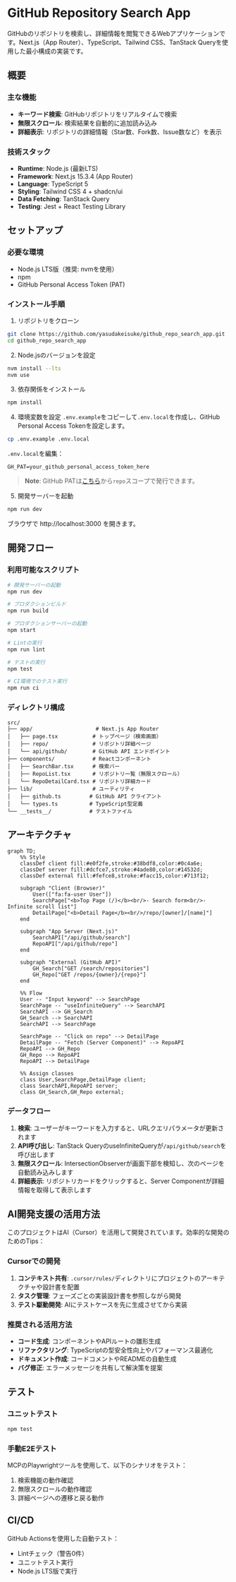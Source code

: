# GitHub Repository Search App

GitHubのリポジトリを検索し、詳細情報を閲覧できるWebアプリケーションです。Next.js（App Router）、TypeScript、Tailwind CSS、TanStack Queryを使用した最小構成の実装です。

## 概要

### 主な機能

- **キーワード検索**: GitHubリポジトリをリアルタイムで検索
- **無限スクロール**: 検索結果を自動的に追加読み込み
- **詳細表示**: リポジトリの詳細情報（Star数、Fork数、Issue数など）を表示

### 技術スタック

- **Runtime**: Node.js (最新LTS)
- **Framework**: Next.js 15.3.4 (App Router)
- **Language**: TypeScript 5
- **Styling**: Tailwind CSS 4 + shadcn/ui
- **Data Fetching**: TanStack Query
- **Testing**: Jest + React Testing Library

## セットアップ

### 必要な環境

- Node.js LTS版（推奨: nvmを使用）
- npm
- GitHub Personal Access Token (PAT)

### インストール手順

1. リポジトリをクローン

```bash
git clone https://github.com/yasudakeisuke/github_repo_search_app.git
cd github_repo_search_app
```

2. Node.jsのバージョンを設定

```bash
nvm install --lts
nvm use
```

3. 依存関係をインストール

```bash
npm install
```

4. 環境変数を設定
   `.env.example`をコピーして`.env.local`を作成し、GitHub Personal Access Tokenを設定します。

```bash
cp .env.example .env.local
```

`.env.local`を編集：

```
GH_PAT=your_github_personal_access_token_here
```

> **Note**: GitHub PATは[こちら](https://github.com/settings/tokens)から`repo`スコープで発行できます。

5. 開発サーバーを起動

```bash
npm run dev
```

ブラウザで http://localhost:3000 を開きます。

## 開発フロー

### 利用可能なスクリプト

```bash
# 開発サーバーの起動
npm run dev

# プロダクションビルド
npm run build

# プロダクションサーバーの起動
npm start

# Lintの実行
npm run lint

# テストの実行
npm test

# CI環境でのテスト実行
npm run ci
```

### ディレクトリ構成

```
src/
├── app/                    # Next.js App Router
│   ├── page.tsx           # トップページ（検索画面）
│   ├── repo/              # リポジトリ詳細ページ
│   └── api/github/        # GitHub API エンドポイント
├── components/            # Reactコンポーネント
│   ├── SearchBar.tsx      # 検索バー
│   ├── RepoList.tsx       # リポジトリ一覧（無限スクロール）
│   └── RepoDetailCard.tsx # リポジトリ詳細カード
├── lib/                   # ユーティリティ
│   ├── github.ts         # GitHub API クライアント
│   └── types.ts          # TypeScript型定義
└── __tests__/            # テストファイル
```

## アーキテクチャ

```mermaid
graph TD;
    %% Style
    classDef client fill:#e0f2fe,stroke:#38bdf8,color:#0c4a6e;
    classDef server fill:#dcfce7,stroke:#4ade80,color:#14532d;
    classDef external fill:#fefce8,stroke:#facc15,color:#713f12;

    subgraph "Client (Browser)"
        User(["fa:fa-user User"])
        SearchPage["<b>Top Page (/)</b><br/>- Search form<br/>- Infinite scroll list"]
        DetailPage["<b>Detail Page</b><br/>/repo/[owner]/[name]"]
    end

    subgraph "App Server (Next.js)"
        SearchAPI["/api/github/search"]
        RepoAPI["/api/github/repo"]
    end

    subgraph "External (GitHub API)"
        GH_Search["GET /search/repositories"]
        GH_Repo["GET /repos/{owner}/{repo}"]
    end

    %% Flow
    User -- "Input keyword" --> SearchPage
    SearchPage -- "useInfiniteQuery" --> SearchAPI
    SearchAPI --> GH_Search
    GH_Search --> SearchAPI
    SearchAPI --> SearchPage

    SearchPage -- "Click on repo" --> DetailPage
    DetailPage -- "Fetch (Server Component)" --> RepoAPI
    RepoAPI --> GH_Repo
    GH_Repo --> RepoAPI
    RepoAPI --> DetailPage

    %% Assign classes
    class User,SearchPage,DetailPage client;
    class SearchAPI,RepoAPI server;
    class GH_Search,GH_Repo external;
```

### データフロー

1. **検索**: ユーザーがキーワードを入力すると、URLクエリパラメータが更新されます
2. **API呼び出し**: TanStack QueryのuseInfiniteQueryが`/api/github/search`を呼び出します
3. **無限スクロール**: IntersectionObserverが画面下部を検知し、次のページを自動読み込みします
4. **詳細表示**: リポジトリカードをクリックすると、Server Componentが詳細情報を取得して表示します

## AI開発支援の活用方法

このプロジェクトはAI（Cursor）を活用して開発されています。効率的な開発のためのTips：

### Cursorでの開発

1. **コンテキスト共有**: `.cursor/rules/`ディレクトリにプロジェクトのアーキテクチャや設計書を配置
2. **タスク管理**: フェーズごとの実装設計書を参照しながら開発
3. **テスト駆動開発**: AIにテストケースを先に生成させてから実装

### 推奨される活用方法

- **コード生成**: コンポーネントやAPIルートの雛形生成
- **リファクタリング**: TypeScriptの型安全性向上やパフォーマンス最適化
- **ドキュメント作成**: コードコメントやREADMEの自動生成
- **バグ修正**: エラーメッセージを共有して解決策を提案

## テスト

### ユニットテスト

```bash
npm test
```

### 手動E2Eテスト

MCPのPlaywrightツールを使用して、以下のシナリオをテスト：

1. 検索機能の動作確認
2. 無限スクロールの動作確認
3. 詳細ページへの遷移と戻る動作

## CI/CD

GitHub Actionsを使用した自動テスト：

- Lintチェック（警告0件）
- ユニットテスト実行
- Node.js LTS版で実行
